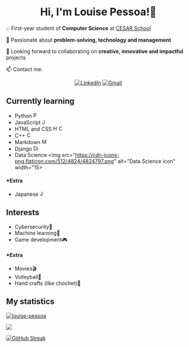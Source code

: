 <!--
- 🤔 I’m looking for help with ...
- 💬 Ask me about ...
- ⚡ Fun fact:

`abcd` = text in a block/box
<a> tag = hipertext
<b> tag = bold text
<div> tag = new section
tab = block of code
<code> tag or `text` = box of text
<ins> tag = underline text
<p>&nbsp;</p> = linha em branco

### Platforms I use to study
- Websites:
    - StackOverflow
    - W3Schools
    - beecrowd

## Top skills
- English <img src="https://upload.wikimedia.org/wikipedia/commons/thumb/d/de/Flag_of_the_United_States.png/1200px-Flag_of_the_United_States.png" alt="USA flag icon" width="15">/<img src="https://upload.wikimedia.org/wikipedia/commons/4/42/Flag_of_the_United_Kingdom.png" alt="USA flag icon" width="15">
- Python <img src="https://cdn3.iconfinder.com/data/icons/logos-and-brands-adobe/512/267_Python-512.png" alt="Python icon" width="15">

-->

# <div align=center>Hi, I'm Louise Pessoa!👾</div>

💡 First-year student of **Computer Science** at <a href="https://www.cesar.school">CESAR School</a>

🌱 Passionate about **problem-solving, technology and management**

👀 Looking forward to collaborating on **creative, innovative and impactful** projects

📫 Contact me:
<div align='center'>

[![LinkedIn](https://img.shields.io/badge/LinkedIn-0077B5?style=for-the-badge&logo=linkedin&logoColor=white)](https://www.linkedin.com/in/louise-pessoa-)
[![Gmail](https://img.shields.io/badge/Gmail-D14836?style=for-the-badge&logo=gmail&logoColor=white)](louisepessoaamds@gmail.com)
</div>

## Currently learning
- Python <img src="https://cdn3.iconfinder.com/data/icons/logos-and-brands-adobe/512/267_Python-512.png" alt="Python icon" width="15">
- JavaScript <img src="https://static.vecteezy.com/system/resources/previews/027/127/463/non_2x/javascript-logo-javascript-icon-transparent-free-png.png" alt="JavaScript icon" width="15">
- HTML and CSS <img src="https://images.vexels.com/media/users/3/166383/isolated/preview/6024bc5746d7436c727825dc4fc23c22-icone-de-linguagem-de-programacao-html.png" alt="HTML icon" width="15"><img src="https://cdn-icons-png.flaticon.com/512/5968/5968242.png" alt="CSS icon" width="15">
- C++ <img src="https://cdn-icons-png.flaticon.com/512/6132/6132222.png" alt="C++ icon" width="15">
- Markdown <img src="https://www.markdownguide.org/assets/images/markdown-mark-white.svg" alt="Markdown icon" width="15">
- Django <img src="https://www.svgrepo.com/show/353657/django-icon.svg" alt="Django icon" width="15">
- Data Science <img src="https://cdn-icons-png.flaticon.com/512/4824/4824797.png" alt="Data Science icon" width="15>

#### *Extra
- Japanese <img src="https://upload.wikimedia.org/wikipedia/commons/thumb/9/9e/Flag_of_Japan.svg/1280px-Flag_of_Japan.svg.png" alt="Japanese flag icon" width="15">

## Interests
- Cybersecurity🔐
- Machine learning🤖
- Game development🎮

#### *Extra
- Movies🎬
- Volleyball🏐
- Hand crafts (like chochet)👐

## My statistics

[![louise-pessoa](https://github-readme-stats.vercel.app/api/top-langs/?username=louise-pessoa&hide=html&layout=compact&theme=dark)](https://github.com/anuraghazra/github-readme-stats)

<img src="https://github-readme-stats.vercel.app/api?username=louise-pessoa&count_private=true&show_icons=true&include_all_commits=true&theme=dark"/>


[![GitHub Streak](http://github-readme-streak-stats.herokuapp.com?user=louise-pessoa&theme=dark&date_format=j%20M%5B%20Y%5D&ring=dark&dates=dark&stroke=dark&border=dark)](https://git.io/streak-stats)

